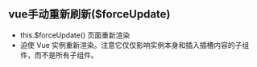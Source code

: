 ## vue手动重新刷新($forceUpdate)

  - this.$forceUpdate() 页面重新渲染
  - 迫使 Vue 实例重新渲染。注意它仅仅影响实例本身和插入插槽内容的子组件，而不是所有子组件。

